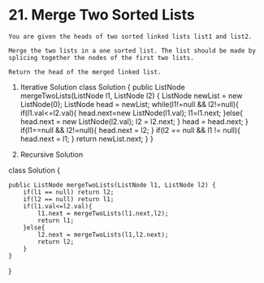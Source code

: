 # 21. Merge Two Sorted Lists
```PS
You are given the heads of two sorted linked lists list1 and list2.

Merge the two lists in a one sorted list. The list should be made by splicing together the nodes of the first two lists.

Return the head of the merged linked list.

```
1. Iterative Solution
class Solution {
    public ListNode mergeTwoLists(ListNode l1, ListNode l2) {
        ListNode newList = new ListNode(0);
        ListNode head = newList;
        while(l1!=null && l2!=null){
            if(l1.val<=l2.val){
                head.next=new ListNode(l1.val);
                l1=l1.next;
            }else{
                head.next = new ListNode(l2.val);
                l2 = l2.next;
            }
            head = head.next;
        }
        if(l1==null && l2!=null){
            head.next = l2;
        }
        if(l2 == null && l1 != null){
            head.next = l1;
        }
        return newList.next;
    }
}

2. Recursive Solution

class Solution {
   
    public ListNode mergeTwoLists(ListNode l1, ListNode l2) {
        if(l1 == null) return l2;
        if(l2 == null) return l1;
        if(l1.val<=l2.val){
            l1.next = mergeTwoLists(l1.next,l2);
            return l1;
        }else{
            l2.next = mergeTwoLists(l1,l2.next);
            return l2;
        }
    }
}



